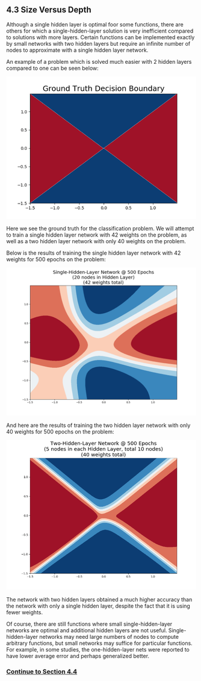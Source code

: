## 4.3 Size Versus Depth

Although a single hidden layer is optimal foor some functions, there are others for which a single-hidden-layer solution is
very inefficient compared to solutions with more layers. Certain functions can be implemented exactly by small networks with
two hidden layers but require an infinite number of nodes to approximate with a single hidden layer network.

An example of a problem which is solved much easier with 2 hidden layers compared to one can be seen below:

![Graphs](https://github.com/jlehett/Neural-Smithing/blob/master/4.%20MLP%20Representational%20Capabilities/4.3%20Size%20Versus%20Depth/images/1.png)

Here we see the ground truth for the classification problem. We will attempt to train a single hidden layer network with 42 weights on the problem, as well as a two hidden layer network with only 40 weights on the problem.

Below is the results of training the single hidden layer network with 42 weights for 500 epochs on the problem:

![Graphs](https://github.com/jlehett/Neural-Smithing/blob/master/4.%20MLP%20Representational%20Capabilities/4.3%20Size%20Versus%20Depth/images/2.png)

And here are the results of training the two hidden layer network with only 40 weights for 500 epochs on the problem:

![Graphs](https://github.com/jlehett/Neural-Smithing/blob/master/4.%20MLP%20Representational%20Capabilities/4.3%20Size%20Versus%20Depth/images/3.png)

The network with two hidden layers obtained a much higher accuracy than the network with only a single hidden layer, despite the fact that it is using fewer weights.

Of course, there are still functions where small single-hidden-layer networks are optimal and additional hidden layers are not useful. Single-hidden-layer networks may need large numbers of nodes to compute arbitrary functions, but small networks may suffice for particular functions. For example, in some studies, the one-hidden-layer nets were reported to have lower average error and perhaps generalized better.

### [Continue to Section 4.4](https://github.com/jlehett/Neural-Smithing/tree/master/4.%20MLP%20Representational%20Capabilities/4.4%20Capacity%20Versus%20Size)
